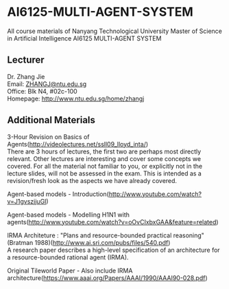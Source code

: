 # AI6125-MULTI-AGENT-SYSTEM
All course materials of Nanyang Technological University Master of Science in Artificial Intelligence AI6125 MULTI-AGENT SYSTEM

## Lecturer  
Dr. Zhang Jie  
Email: ZHANGJ@ntu.edu.sg  
Office: Blk N4, #02c-100  
Homepage: http://www.ntu.edu.sg/home/zhangj  

## Additional Materials
3-Hour Revision on Basics of Agents(http://videolectures.net/ssll09_lloyd_inta/)  
There are 3 hours of lectures, the first two are perhaps most directly relevant.
Other lectures are interesting and cover some concepts we covered.
For all the material not familiar to you, or explicitly not in the lecture slides, will not be assessed in the exam.
This is intended as a revision/fresh look as the aspects we have already covered.

Agent-based models - Introduction(http://www.youtube.com/watch?v=J1gvszjjuGI)

Agent-based models - Modelling H1N1 with agents(http://www.youtube.com/watch?v=oOvCIxbxGAA&feature=related)

IRMA Architeture : "Plans and resource-bounded practical reasoning" (Bratman 1988)(http://www.ai.sri.com/pubs/files/540.pdf)  
A research paper describes a high-level specification of an architecture for a resource-bounded rational agent (IRMA).

Original Tileworld Paper - Also include IRMA architecture(https://www.aaai.org/Papers/AAAI/1990/AAAI90-028.pdf)
